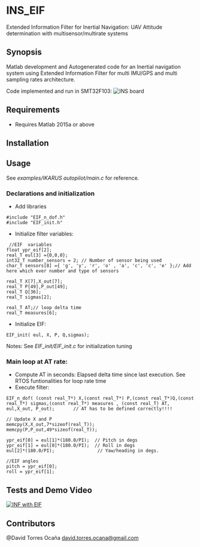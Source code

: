 # INS_EIF
Extended Information Filter for Inertial Navigation: UAV Attitude determination with multisensor/multirate systems

## Synopsis
Matlab development and Autogenerated code for an Inertial navigation system using Extended Information Filter for multi IMU/GPS and multi sampling rates architecture.

Code implemented and run in SMT32F103:
![INS board](https://user-images.githubusercontent.com/10338030/29743720-319ca840-8a8f-11e7-9134-071a7a2c7d27.jpg)

## Requirements

* Requires Matlab 2015a or above


## Installation

## Usage
See *examples/IKARUS autopilot/main.c* for reference.
### Declarations and initialization 
* Add libraries
```
#include "EIF_n_dof.h"
#include "EIF_init.h" 
```
* Initialize filter variables:
```
 //EIF  variables
float ypr_eif[2];	
real_T eul[3] ={0,0,0};
int32_T number_sensors = 2; // Number of sensor being used
char_T sensors[8] ={ 'g', 'y', 'r', 'o' , 'a', 'c', 'c', 'e' };// Add here which ever number and type of sensors

real_T X[7],X_out[7];
real_T P[49],P_out[49];
real_T Q[36];
real_T sigmas[2];

real_T AT;// loop delta time
real_T measures[6];
 ```
 * Initialize EIF:
 ```
 EIF_init( eul, X, P, Q,sigmas);
 ```
 Notes: See *EIF_init/EIF_init.c* for initialization tuning
 ### Main loop at AT rate:
 * Compute AT in seconds: Elapsed delta time since last execution. See RTOS funtionalities for loop rate time
 * Execute filter:
 ```
EIF_n_dof( (const real_T*) X,(const real_T*) P,(const real_T*)Q,(const real_T*) sigmas,(const real_T*) measures , (const real_T) AT,  eul,X_out, P_out);	   // AT has to be defined correctly!!!!

// Update X and P
memcpy(X,X_out,7*sizeof(real_T));
memcpy(P,P_out,49*sizeof(real_T));	
  
ypr_eif[0] = eul[1]*(180.0/PI);	 // Pitch in degs
ypr_eif[1] = eul[0]*(180.0/PI);	 // Roll in degs
eul[2]*(180.0/PI);                // Yaw/heading in degs.

//EIF angles
pitch = ypr_eif[0];
roll = ypr_eif[1];
 ```

## Tests and Demo Video
[![INF with EIF](https://user-images.githubusercontent.com/10338030/29743693-c57caff2-8a8e-11e7-8b1c-0b19fa42d64c.png)](https://www.dropbox.com/s/rxmxjgcjtwu1rox/MOV_1099.mp4?dl=0)

## Contributors

@David Torres Ocaña
    david.torres.ocana@gmail.com
